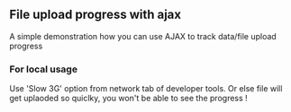 ## File upload progress with ajax
A simple demonstration how you can use AJAX to track data/file upload progress

### For local usage
Use 'Slow 3G' option from network tab of developer tools. Or else file will get uplaoded so quiclky, you won't be able to see the progress !